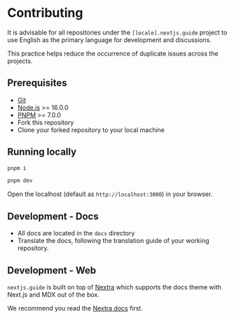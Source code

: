 # Contributing

It is advisable for all repositories under the `[locale].nextjs.guide` project to use English as the primary language for development and discussions.

This practice helps reduce the occurrence of duplicate issues across the projects.

## Prerequisites

- [Git](https://git-scm.com/)
- [Node.js](https://nodejs.org/en/) >= 16.0.0
- [PNPM](https://pnpm.io/) >= 7.0.0
- Fork this repository
- Clone your forked repository to your local machine

## Running locally

```bash
pnpm i

pnpm dev
```

Open the localhost (default as `http://localhost:3000`) in your browser.

## Development - Docs

- All docs are located in the `docs` directory
- Translate the docs, following the translation guide of your working repository.

## Development - Web

`nextjs.guide` is built on top of [Nextra](https://github.com/shuding/nextra) which supports the docs theme with Next.js and MDX out of the box.

We recommend you read the [Nextra docs](https://nextra.site/docs/docs-theme/start) first.

